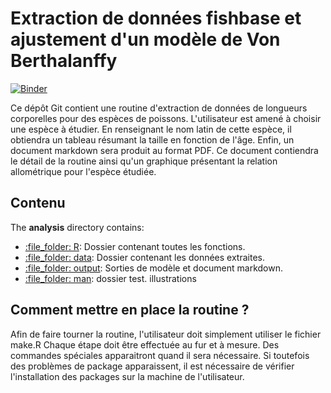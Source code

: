 <!-- README.md is generated from README.Rmd. Please edit that file -->

# Extraction de données fishbase et ajustement d'un modèle de Von Berthalanffy

[![Binder](https://mybinder.org/badge_logo.svg)](https://mybinder.org/v2/gh/mballutaud/vonbert/master?urlpath=rstudio)

Ce dépôt Git contient une routine d'extraction de données de longueurs corporelles pour des espèces de poissons. L'utilisateur est amené à choisir une espèce à étudier. En renseignant le nom latin de cette espèce, il obtiendra un tableau résumant la taille en fonction de l'âge. 
Enfin, un document markdown sera produit au format PDF. Ce document contiendra le détail de la routine ainsi qu'un graphique présentant la relation allométrique pour l'espèce étudiée. 

## Contenu

The **analysis** directory contains:

  - [:file\_folder: R](/analysis/R): Dossier contenant toutes les fonctions.
  - [:file\_folder: data](/analysis/data): Dossier contenant les données extraites.
  - [:file\_folder: output](/analysis/output): Sorties de modèle et document markdown.
  - [:file\_folder: man](/analysis/man): dossier test. 
    illustrations

## Comment mettre en place la routine ?

Afin de faire tourner la routine, l'utilisateur doit simplement utiliser le fichier make.R Chaque étape doit être effectuée au fur et à mesure. Des commandes spéciales apparaitront quand il sera nécessaire. 
Si toutefois des problèmes de package apparaissent, il est nécessaire de vérifier l'installation des packages sur la machine de l'utilisateur. 
